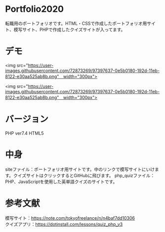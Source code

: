 # Portfolio2020
転職用のポートフォリオです。HTML・CSSで作成したポートフォリオ用サイト、模写サイト、PHPで作成したクイズサイトが入ってます。

# デモ
<img src="https://user-images.githubusercontent.com/72873269/97397637-0e5b0180-192d-11eb-8122-e30aa525ab8b.png"　width="300px">

<img src="https://user-images.githubusercontent.com/72873269/97397637-0e5b0180-192d-11eb-8122-e30aa525ab8b.png"　width="300px">

# バージョン
PHP ver7.4
HTML5

# 中身
siteファイル：ポートフォリオ用サイトです。中のリンクで模写サイトにいけます。クイズサイトはクリックするとGitHubに飛びます。
php_quizファイル：PHP、JavaScriptを使用した英単語クイズのサイトです。

# 参考文献
模写サイト：https://note.com/tokyofreelance/n/n4baf7dd10306 <br>
クイズアプリ：https://dotinstall.com/lessons/quiz_php_v3
